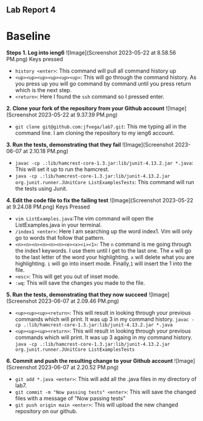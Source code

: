 ## Lab Report 4
# Baseline 
**Steps**
**1. Log into ieng6**
![Image](Screenshot 2023-05-22 at 8.58.56 PM.png)
Keys pressed
- `history <enter>`: This command will pull all command history up
- `<up><up><up><up><up><up>`: This will go through the command history. As you press up you will go command by command until you press return which is the next step.
- `<return>`: Here I found the `ssh` command so I pressed enter.


**2. Clone your fork of the repository from your Github account**
![Image](Screenshot 2023-05-22 at 9.37.39 PM.png)
- `git clone git@github.com:jfvega/lab7.git`: This me typing all in the command line. I am cloning the repository to my ieng6 account.


**3. Run the tests, demonstrating that they fail**
![Image](Screenshot 2023-06-07 at 2.10.18 PM.png)
- `javac -cp .:lib/hamcrest-core-1.3.jar:lib/junit-4.13.2.jar *.java`: This will set it up to run the hamcrest.
- `java -cp .:lib/hamcrest-core-1.3.jar:lib/junit-4.13.2.jar org.junit.runner.JUnitCore ListExamplesTests`: This command will run the tests using Junit.


**4. Edit the code file to fix the failing test**
![Image](Screenshot 2023-05-22 at 9.24.08 PM.png)
Keys Pressed
- `vim ListExamples.java`:The vim command will open the ListExamples.java in your terminal.
- `/index1 <enter>`: Here I am searching up the word index1. Vim will only go to words that follow that pattern.
- `<n><n><n><n><n><n><e><x><i><1>`: The `n` command is me going through the index1 keywords. I use them until I get to the last one. The `e` will go to the last letter of the word your highlighting. `x` will delete what you are highlighting. `i` will go into insert mode. Finally,`1` will insert the 1 into the file.
- `<esc>`: This will get you out of inset mode.
- `:wq`: This will save the changes you made to the file.


**5. Run the tests, demonstrating that they now succeed**
![Image](Screenshot 2023-06-07 at 2.09.46 PM.png)
- `<up><up><up><return>`: This will result in looking through your previous commands which will print. It was up 3 in my command history. `javac -cp .:lib/hamcrest-core-1.3.jar:lib/junit-4.13.2.jar *.java`
- `<up><up><up><return>`: This will result in looking through your previous commands which will print. It was up 3 againg in my command history. `java -cp .:lib/hamcrest-core-1.3.jar:lib/junit-4.13.2.jar org.junit.runner.JUnitCore ListExamplesTests`


**6. Commit and push the resulting change to your Github account**
![Image](Screenshot 2023-06-07 at 2.20.52 PM.png)
- `git add *.java <enter>`: This will add all the .java files in my directory of lab7.
- `git commit -m "Now passing tests" <enter>`: This will save the changed files with a message of "Now passing tests"
- `git push origin main <enter>`: This will upload the new changed repository on our github. 
